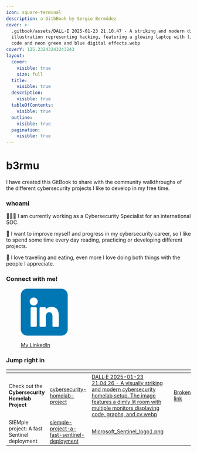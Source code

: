 ```yaml
---
icon: square-terminal
description: a GitbBook by Sergio Bermúdez
cover: >-
  .gitbook/assets/DALL·E 2025-01-23 21.10.47 - A striking and modern digital
  illustration representing hacking, featuring a glowing laptop with lines of
  code and neon green and blue digital effects.webp
coverY: 125.23243243243243
layout:
  cover:
    visible: true
    size: full
  title:
    visible: true
  description:
    visible: true
  tableOfContents:
    visible: true
  outline:
    visible: true
  pagination:
    visible: true
---
```


# b3rmu

I have created this GitBook to share with the community walkthroughs of the different cybersecurity projects I like to develop in my free time.

### whoami

👨🏻‍💻 I am currently working as a Cybersecurity Specialist for an international SOC.

🚀 I want to improve myself and progress in my cybersecurity career, so I like to spend some time every day reading, practicing or developing different projects.

🍔 I love traveling and eating, even more I love doing both things with the people I appreciate.

### Connect with me!

<div align="left"><figure><img src=".gitbook/assets/linkedin.png" alt="" width="128"><figcaption><p><a href="https://www.linkedin.com/in/bsergio/">My LinkedIn</a></p></figcaption></figure></div>

### Jump right in

<table data-view="cards"><thead><tr><th></th><th data-type="content-ref"></th><th data-hidden data-card-cover data-type="files"></th><th data-hidden></th><th data-hidden data-card-target data-type="content-ref"></th><th data-hidden data-type="content-ref"></th></tr></thead><tbody><tr><td>Check out the <strong>Cybersecurity Homelab Project</strong></td><td><a href="projects/cybersecurity-homelab-project/">cybersecurity-homelab-project</a></td><td><a href=".gitbook/assets/DALL·E 2025-01-23 21.04.26 - A visually striking and modern cybersecurity homelab setup. The image features a dimly lit room with multiple monitors displaying code, graphs, and cy.webp">DALL·E 2025-01-23 21.04.26 - A visually striking and modern cybersecurity homelab setup. The image features a dimly lit room with multiple monitors displaying code, graphs, and cy.webp</a></td><td></td><td><a href="broken-reference">Broken link</a></td><td><a href="projects/cybersecurity-homelab-project/">cybersecurity-homelab-project</a></td></tr><tr><td>SIEMple project: A fast Sentinel deployment</td><td><a href="siemple-project-a-fast-sentinel-deployment/">siemple-project-a-fast-sentinel-deployment</a></td><td><a href=".gitbook/assets/Microsoft_Sentinel_logo1.png">Microsoft_Sentinel_logo1.png</a></td><td></td><td></td><td><a href="siemple-project-a-fast-sentinel-deployment/">siemple-project-a-fast-sentinel-deployment</a></td></tr></tbody></table>
